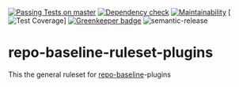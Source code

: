 [![Passing Tests on master](https://travis-ci.org/oliverlorenz/repo-baseline-ruleset-plugins.svg?branch=master)](https://travis-ci.org/oliverlorenz/repo-baseline)
[![Dependency check](https://david-dm.org/oliverlorenz/repo-baseline-ruleset-plugins/status.svg)](https://david-dm.org/oliverlorenz/repo-baseline) [![Maintainability](https://api.codeclimate.com/v1/badges/3c0553956250a0c79ad5/maintainability)](https://codeclimate.com/github/oliverlorenz/repo-baseline-file-contains/maintainability) [![Test Coverage](https://api.codeclimate.com/v1/badges/3c0553956250a0c79ad5/test_coverage)] [![Greenkeeper badge](https://badges.greenkeeper.io/oliverlorenz/repo-baseline-ruleset-plugins.svg)](https://greenkeeper.io/) ![semantic-release](https://img.shields.io/badge/%20%20%F0%9F%93%A6%F0%9F%9A%80-semantic--release-e10079.svg)

# repo-baseline-ruleset-plugins

This the general ruleset for [repo-baseline](https://github.com/oliverlorenz/repo-baseline)-plugins

